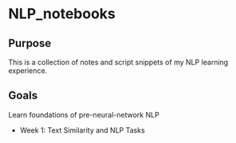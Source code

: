 # NLP_notebooks

## Purpose
This is a collection of notes and script snippets of my NLP learning experience.

## Goals
Learn foundations of pre-neural-network NLP
- Week 1: Text Similarity and NLP Tasks
